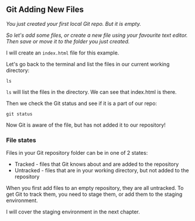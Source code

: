 ## Git Adding New Files

*You just created your first local Git repo. But it is empty.*

*So let's add some files, or create a new file using your favourite text editor. Then save or move it to the folder you just created.*

I will create an `index.html` file for this example.

Let's go back to the terminal and list the files in our current working directory:

    ls

`ls` will list the files in the directory. We can see that index.html is there.

Then we check the Git status and see if it is a part of our repo:

    git status

Now Git is aware of the file, but has not added it to our repository!

### File states

Files in your Git repository folder can be in one of 2 states:

- Tracked - files that Git knows about and are added to the repository
- Untracked - files that are in your working directory, but not added to the repository
 
When you first add files to an empty repository, they are all untracked. To get Git to track them, you need to stage them, or add them to the staging environment.

I will cover the staging environment in the next chapter.